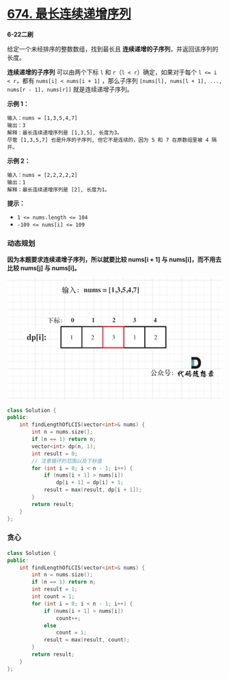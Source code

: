 # [674. 最长连续递增序列](https://leetcode-cn.com/problems/longest-continuous-increasing-subsequence/)

**6-22二刷**

给定一个未经排序的整数数组，找到最长且 **连续递增的子序列**，并返回该序列的长度。

**连续递增的子序列** 可以由两个下标 `l` 和 `r`（`l < r`）确定，如果对于每个 `l <= i < r`，都有 `nums[i] < nums[i + 1]` ，那么子序列 `[nums[l], nums[l + 1], ..., nums[r - 1], nums[r]]` 就是连续递增子序列。

**示例 1：**

```
输入：nums = [1,3,5,4,7]
输出：3
解释：最长连续递增序列是 [1,3,5], 长度为3。
尽管 [1,3,5,7] 也是升序的子序列, 但它不是连续的，因为 5 和 7 在原数组里被 4 隔开。 
```

**示例 2：**

```
输入：nums = [2,2,2,2,2]
输出：1
解释：最长连续递增序列是 [2], 长度为1。
```

**提示：**

- `1 <= nums.length <= 104`
- `-109 <= nums[i] <= 109`

### 动态规划

**因为本题要求连续递增子序列，所以就要比较 nums[i + 1] 与 nums[i]，而不用去比较 nums[j] 与 nums[i]。**

![674.最长连续递增序列](../../Images/29.最长连续递增序列.assets/20210204103529742.jpg)

```c++
class Solution {
public:
    int findLengthOfLCIS(vector<int>& nums) {
        int n = nums.size();
        if (n == 1) return n;
        vector<int> dp(n, 1);
        int result = 0;
        // 注意循环的范围以及下标值
        for (int i = 0; i < n - 1; i++) {
            if (nums[i + 1] > nums[i])
                dp[i + 1] = dp[i] + 1;
            result = max(result, dp[i + 1]);
        }
        return result;
    }
};
```

### 贪心

```c++
class Solution {
public:
    int findLengthOfLCIS(vector<int>& nums) {
        int n = nums.size();
        if (n == 1) return n;
        int result = 1;
        int count = 1;
        for (int i = 0; i < n - 1; i++) {
            if (nums[i + 1] > nums[i])
                count++;
            else
                count = 1;
            result = max(result, count);
        }
        return result;
    }
};
```

